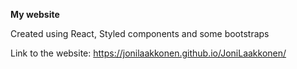 **My website**

Created using React, Styled components and some bootstraps


Link to the website:
https://jonilaakkonen.github.io/JoniLaakkonen/
